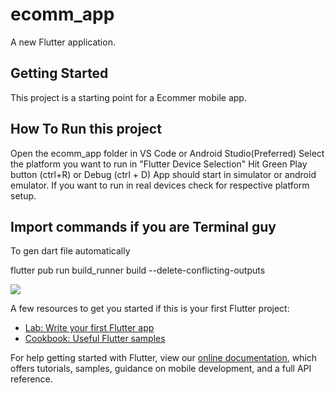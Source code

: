 # ecomm_app

A new Flutter application.

## Getting Started

This project is a starting point for a Ecommer mobile app.

## How To Run this project
Open the ecomm_app folder in VS Code or Android Studio(Preferred)
Select the platform you want to run in "Flutter Device Selection"
Hit Green Play button (ctrl+R) or Debug (ctrl + D)
App should start in simulator or android emulator. 
If you want to run in real devices check for respective platform setup.

## Import commands if you are Terminal guy

To gen dart file automatically

flutter pub run build_runner build --delete-conflicting-outputs 

![](ecomm_app.gif)

A few resources to get you started if this is your first Flutter project:

- [Lab: Write your first Flutter app](https://flutter.dev/docs/get-started/codelab)
- [Cookbook: Useful Flutter samples](https://flutter.dev/docs/cookbook)

For help getting started with Flutter, view our
[online documentation](https://flutter.dev/docs), which offers tutorials,
samples, guidance on mobile development, and a full API reference.
